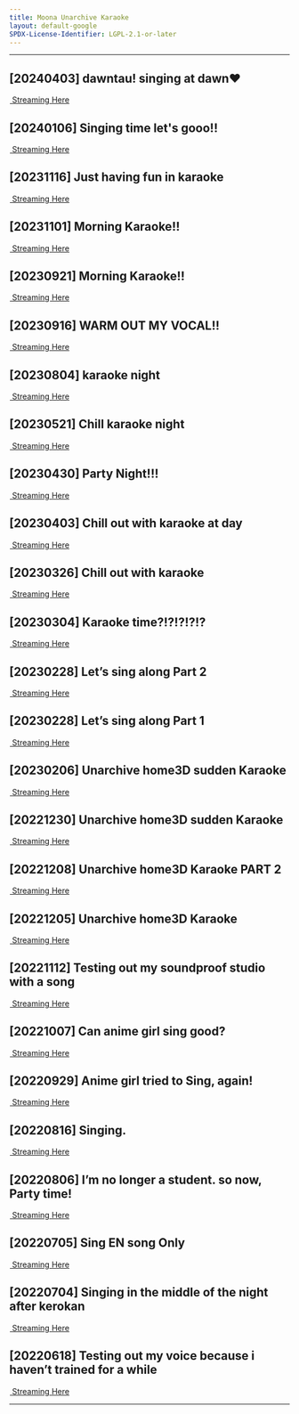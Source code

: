 ```yaml
---
title: Moona Unarchive Karaoke
layout: default-google
SPDX-License-Identifier: LGPL-2.1-or-later
---
```


---

## [20240403] dawntau! singing at dawn♥

<a href="/assets/images/20240403.jpg" class="container" data-lightbox="gallery" data-title="[20240403] dawntau! singing at dawn♥">
  <img class="lazyload" src="data:image/gif;base64,R0lGODlhAQABAAAAACH5BAEKAAEALAAAAAABAAEAAAICTAEAOw==" data-src="/assets/images/20240403.jpg" alt="moona-240403"/>
</a>
<a href="../moona-240403/" class="button" role="button">
  Streaming Here
</a>

## [20240106] Singing time let's gooo!!

<a href="/assets/images/20240106.jpg" class="container" data-lightbox="gallery" data-title="[20240106] Singing time let's gooo!!">
  <img class="lazyload" src="data:image/gif;base64,R0lGODlhAQABAAAAACH5BAEKAAEALAAAAAABAAEAAAICTAEAOw==" data-src="/assets/images/20240106.jpg" alt="moona-240106"/>
</a>
<a href="../moona-240106/" class="button" role="button">
  Streaming Here
</a>

## [20231116] Just having fun in karaoke

<a href="/assets/images/20231116.jpg" class="container" data-lightbox="gallery" data-title="[20231116] Just having fun in karaoke">
  <img class="lazyload" src="data:image/gif;base64,R0lGODlhAQABAAAAACH5BAEKAAEALAAAAAABAAEAAAICTAEAOw==" data-src="/assets/images/20231116.jpg" alt="moona-231116"/>
</a>
<a href="../moona-231116/" class="button" role="button">
  Streaming Here
</a>

## [20231101] Morning Karaoke!!

<a href="/assets/images/20231101.jpg" class="container" data-lightbox="gallery" data-title="[20231101] Morning Karaoke!!">
  <img class="lazyload" src="data:image/gif;base64,R0lGODlhAQABAAAAACH5BAEKAAEALAAAAAABAAEAAAICTAEAOw==" data-src="/assets/images/20231101.jpg" alt="moona-231101"/>
</a>
<a href="../moona-231101/" class="button" role="button">
  Streaming Here
</a>

## [20230921] Morning Karaoke!!

<a href="/assets/images/20230921.jpg" class="container" data-lightbox="gallery" data-title="[20230921] Morning Karaoke!!">
  <img class="lazyload" src="data:image/gif;base64,R0lGODlhAQABAAAAACH5BAEKAAEALAAAAAABAAEAAAICTAEAOw==" data-src="/assets/images/20230921.jpg" alt="moona-230921"/>
</a>
<a href="../moona-230921/" class="button" role="button">
  Streaming Here
</a>

## [20230916] WARM OUT MY VOCAL!!

<a href="/assets/images/20230916.jpg" class="container" data-lightbox="gallery" data-title="[20230916] WARM OUT MY VOCAL!!">
  <img class="lazyload" src="data:image/gif;base64,R0lGODlhAQABAAAAACH5BAEKAAEALAAAAAABAAEAAAICTAEAOw==" data-src="/assets/images/20230916.jpg" alt="moona-230916"/>
</a>
<a href="../moona-230916/" class="button" role="button">
  Streaming Here
</a>

## [20230804] karaoke night

<a href="/assets/images/20230804.jpg" class="container" data-lightbox="gallery" data-title="[20230804] karaoke night">
  <img class="lazyload" src="data:image/gif;base64,R0lGODlhAQABAAAAACH5BAEKAAEALAAAAAABAAEAAAICTAEAOw==" data-src="/assets/images/20230804.jpg" alt="moona-230804"/>
</a>
<a href="../moona-230804/" class="button" role="button">
  Streaming Here
</a>

## [20230521] Chill karaoke night

<a href="/assets/images/20230521.jpg" class="container" data-lightbox="gallery" data-title="[20230521] Chill karaoke night">
  <img class="lazyload" src="data:image/gif;base64,R0lGODlhAQABAAAAACH5BAEKAAEALAAAAAABAAEAAAICTAEAOw==" data-src="/assets/images/20230521.jpg" alt="moona-230521"/>
</a>
<a href="../moona-230521/" class="button" role="button">
  Streaming Here
</a>

## [20230430] Party Night!!!

<a href="/assets/images/20230430.jpg" class="container" data-lightbox="gallery" data-title="[20230430] Party Night!!!">
  <img class="lazyload" src="data:image/gif;base64,R0lGODlhAQABAAAAACH5BAEKAAEALAAAAAABAAEAAAICTAEAOw==" data-src="/assets/images/20230430.jpg" alt="moona-230430"/>
</a>
<a href="../moona-230430/" class="button" role="button">
  Streaming Here
</a>

## [20230403] Chill out with karaoke at day

<a href="/assets/images/20230403.jpg" class="container" data-lightbox="gallery" data-title="[20230403] Chill out with karaoke at day">
  <img class="lazyload" src="data:image/gif;base64,R0lGODlhAQABAAAAACH5BAEKAAEALAAAAAABAAEAAAICTAEAOw==" data-src="/assets/images/20230403.jpg" alt="moona-230403"/>
</a>
<a href="../moona-230403/" class="button" role="button">
  Streaming Here
</a>

## [20230326] Chill out with karaoke

<a href="/assets/images/20230326.jpg" class="container" data-lightbox="gallery" data-title="[20230326] Chill out with karaoke">
  <img class="lazyload" src="data:image/gif;base64,R0lGODlhAQABAAAAACH5BAEKAAEALAAAAAABAAEAAAICTAEAOw==" data-src="/assets/images/20230326.jpg" alt="moona-230326"/>
</a>
<a href="../moona-230326/" class="button" role="button">
  Streaming Here
</a>

## [20230304] Karaoke time?!?!?!?!?

<a href="/assets/images/20230304.jpg" class="container" data-lightbox="gallery" data-title="[20230304] Karaoke time?!?!?!?!?">
  <img class="lazyload" src="data:image/gif;base64,R0lGODlhAQABAAAAACH5BAEKAAEALAAAAAABAAEAAAICTAEAOw==" data-src="/assets/images/20230304.jpg" alt="moona-230304"/>
</a>
<a href="../moona-230304/" class="button" role="button">
  Streaming Here
</a>

## [20230228] Let’s sing along Part 2

<a href="/assets/images/20230228-2.jpg" class="container" data-lightbox="gallery" data-title="[20230228] Let’s sing along Part 2">
  <img class="lazyload" src="data:image/gif;base64,R0lGODlhAQABAAAAACH5BAEKAAEALAAAAAABAAEAAAICTAEAOw==" data-src="/assets/images/20230228-2.jpg" alt="moona-230228-2"/>
</a>
<a href="../moona-230228-2/" class="button" role="button">
  Streaming Here
</a>

## [20230228] Let’s sing along Part 1

<a href="/assets/images/20230228-1.jpg" class="container" data-lightbox="gallery" data-title="[20230228] Let’s sing along Part 1">
  <img class="lazyload" src="data:image/gif;base64,R0lGODlhAQABAAAAACH5BAEKAAEALAAAAAABAAEAAAICTAEAOw==" data-src="/assets/images/20230228-1.jpg" alt="moona-230228-1"/>
</a>
<a href="../moona-230228-1/" class="button" role="button">
  Streaming Here
</a>

## [20230206] Unarchive home3D sudden Karaoke

<a href="/assets/images/20230206.jpg" class="container" data-lightbox="gallery" data-title="[20230206] Unarchive home3D sudden Karaoke">
  <img class="lazyload" src="data:image/gif;base64,R0lGODlhAQABAAAAACH5BAEKAAEALAAAAAABAAEAAAICTAEAOw==" data-src="/assets/images/20230206.jpg" alt="moona-230206"/>
</a>
<a href="../moona-230206/" class="button" role="button">
  Streaming Here
</a>

## [20221230] Unarchive home3D sudden Karaoke

<a href="/assets/images/20221230.jpg" class="container" data-lightbox="gallery" data-title="[20221230] Unarchive home3D sudden Karaoke">
  <img class="lazyload" src="data:image/gif;base64,R0lGODlhAQABAAAAACH5BAEKAAEALAAAAAABAAEAAAICTAEAOw==" data-src="/assets/images/20221230.jpg" alt="moona-221230"/>
</a>
<a href="../moona-221230/" class="button" role="button">
  Streaming Here
</a>

## [20221208] Unarchive home3D Karaoke PART 2

<a href="/assets/images/20221208.jpg" class="container" data-lightbox="gallery" data-title="[20221208] Unarchive home3D Karaoke PART 2">
  <img class="lazyload" src="data:image/gif;base64,R0lGODlhAQABAAAAACH5BAEKAAEALAAAAAABAAEAAAICTAEAOw==" data-src="/assets/images/20221208.jpg" alt="moona-221208"/>
</a>
<a href="../moona-221208/" class="button" role="button">
  Streaming Here
</a>

## [20221205] Unarchive home3D Karaoke

<a href="/assets/images/20221205.jpg" class="container" data-lightbox="gallery" data-title="[20221205] Unarchive home3D Karaoke">
  <img class="lazyload" src="data:image/gif;base64,R0lGODlhAQABAAAAACH5BAEKAAEALAAAAAABAAEAAAICTAEAOw==" data-src="/assets/images/20221205.jpg" alt="moona-221205"/>
</a>
<a href="../moona-221205/" class="button" role="button">
  Streaming Here
</a>

## [20221112] Testing out my soundproof studio with a song

<a href="/assets/images/20221112.jpg" class="container" data-lightbox="gallery" data-title="[20221112] Testing out my soundproof studio with a song">
  <img class="lazyload" src="data:image/gif;base64,R0lGODlhAQABAAAAACH5BAEKAAEALAAAAAABAAEAAAICTAEAOw==" data-src="/assets/images/20221112.jpg" alt="moona-221112"/>
</a>
<a href="../moona-221112/" class="button" role="button">
  Streaming Here
</a>

## [20221007] Can anime girl sing good?

<a href="/assets/images/20221007.jpg" class="container" data-lightbox="gallery" data-title="[20221007] Can anime girl sing good?">
  <img class="lazyload" src="data:image/gif;base64,R0lGODlhAQABAAAAACH5BAEKAAEALAAAAAABAAEAAAICTAEAOw==" data-src="/assets/images/20221007.jpg" alt="moona-221007"/>
</a>
<a href="../moona-221007/" class="button" role="button">
  Streaming Here
</a>

## [20220929] Anime girl tried to Sing, again!

<a href="/assets/images/20220929.jpg" class="container" data-lightbox="gallery" data-title="[20220929] Anime girl tried to Sing, again!">
  <img class="lazyload" src="data:image/gif;base64,R0lGODlhAQABAAAAACH5BAEKAAEALAAAAAABAAEAAAICTAEAOw==" data-src="/assets/images/20220929.jpg" alt="moona-220929"/>
</a>
<a href="../moona-220929/" class="button" role="button">
  Streaming Here
</a>

## [20220816] Singing.

<a href="/assets/images/20220816.jpg" class="container" data-lightbox="gallery" data-title="[20220816] Singing.">
  <img class="lazyload" src="data:image/gif;base64,R0lGODlhAQABAAAAACH5BAEKAAEALAAAAAABAAEAAAICTAEAOw==" data-src="/assets/images/20220816.jpg" alt="moona-220816"/>
</a>
<a href="../moona-220816/" class="button" role="button">
  Streaming Here
</a>

## [20220806] I’m no longer a student. so now, Party time!

<a href="/assets/images/20220806.jpg" class="container" data-lightbox="gallery" data-title="[20220806] I’m no longer a student. so now, Party time!">
  <img class="lazyload" src="data:image/gif;base64,R0lGODlhAQABAAAAACH5BAEKAAEALAAAAAABAAEAAAICTAEAOw==" data-src="/assets/images/20220806.jpg" alt="moona-220806"/>
</a>
<a href="../moona-220806/" class="button" role="button">
  Streaming Here
</a>

## [20220705] Sing EN song Only

<a href="/assets/images/20220705.jpg" class="container" data-lightbox="gallery" data-title="[20220705] Sing EN song Only">
  <img class="lazyload" src="data:image/gif;base64,R0lGODlhAQABAAAAACH5BAEKAAEALAAAAAABAAEAAAICTAEAOw==" data-src="/assets/images/20220705.jpg" alt="moona-220705"/>
</a>
<a href="../moona-220705/" class="button" role="button">
  Streaming Here
</a>

## [20220704] Singing in the middle of the night after kerokan

<a href="/assets/images/20220704.jpg" class="container" data-lightbox="gallery" data-title="[20220704] Singing in the middle of the night after kerokan">
  <img class="lazyload" src="data:image/gif;base64,R0lGODlhAQABAAAAACH5BAEKAAEALAAAAAABAAEAAAICTAEAOw==" data-src="/assets/images/20220704.jpg" alt="moona-220704"/>
</a>
<a href="../moona-220704/" class="button" role="button">
  Streaming Here
</a>

## [20220618] Testing out my voice because i haven’t trained for a while

<a href="/assets/images/20220618.jpg" class="container" data-lightbox="gallery" data-title="[20220618] Testing out my voice because i haven’t trained for a while">
  <img class="lazyload" src="data:image/gif;base64,R0lGODlhAQABAAAAACH5BAEKAAEALAAAAAABAAEAAAICTAEAOw==" data-src="/assets/images/20220618.jpg" alt="moona-220618"/>
</a>
<a href="../moona-220618/" class="button" role="button">
  Streaming Here
</a>

---
